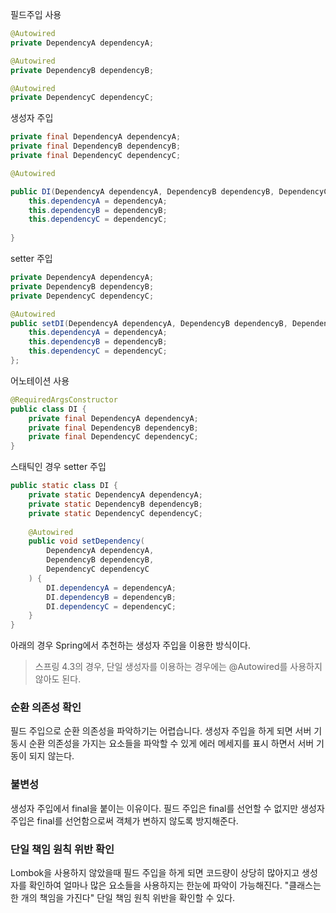 필드주입 사용

```java
@Autowired
private DependencyA dependencyA;

@Autowired
private DependencyB dependencyB;

@Autowired
private DependencyC dependencyC;
```

생성자 주입

```java
private final DependencyA dependencyA;
private final DependencyB dependencyB;
private final DependencyC dependencyC;

@Autowired

public DI(DependencyA dependencyA, DependencyB dependencyB, DependencyC dependencyC) {
	this.dependencyA = dependencyA;
	this.dependencyB = dependencyB;
	this.dependencyC = dependencyC;
	
}
```

setter 주입

```java
private DependencyA dependencyA;
private DependencyB dependencyB;
private DependencyC dependencyC;

@Autowired
public setDI(DependencyA dependencyA, DependencyB dependencyB, DependencyC dependencyC) {
	this.dependencyA = dependencyA;
	this.dependencyB = dependencyB;
	this.dependencyC = dependencyC;
};
```

어노테이션 사용

```java
@RequiredArgsConstructor
public class DI {
	private final DependencyA dependencyA;
	private final DependencyB dependencyB;
	private final DependencyC dependencyC;
}
```

스태틱인 경우 setter 주입

```java
public static class DI {
	private static DependencyA dependencyA;
	private static DependencyB dependencyB;
	private static DependencyC dependencyC;
	
	@Autowired
	public void setDependency(
		DependencyA dependencyA,
		DependencyB dependencyB,
		DependencyC dependencyC
	) {
		DI.dependencyA = dependencyA;
		DI.dependencyB = dependencyB;
		DI.dependencyC = dependencyC;
	}
}
```

아래의 경우 Spring에서 추천하는 생성자 주입을 이용한 방식이다.

> 스프링 4.3의 경우, 단일 생성자를 이용하는 경우에는 @Autowired를 사용하지 않아도 된다.

### 순환 의존성 확인

필드 주입으로 순환 의존성을 파악하기는 어렵습니다. 생성자 주입을 하게 되면 서버 기동시 순환 의존성을 가지는 요소들을 파악할 수 있게 에러 메세지를 표시 하면서 서버 기동이 되지 않는다.

### 불변성

생성자 주입에서 final을 붙이는 이유이다. 필드 주입은 final를 선언할 수 없지만 생성자 주입은 final를 선언함으로써 객체가 변하지 않도록 방지해준다.

### 단일 책임 원칙 위반 확인

Lombok을 사용하지 않았을때 필드 주입을 하게 되면 코드량이 상당히 많아지고 생성자를 확인하여 얼마나 많은 요소들을 사용하지는 한눈에 파악이 가능해진다. "클래스는 한 개의 책임을 가진다" 단일 책임 원칙 위반을 확인할 수 있다.
